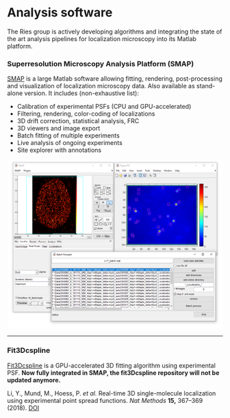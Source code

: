 # Analysis software

The Ries group is actively developing algorithms and integrating the state of the art analysis pipelines for localization microscopy into its Matlab platform.

### Superresolution Microscopy Analysis Platform (SMAP)

[SMAP](https://github.com/jries/SMAP) is a large Matlab software allowing fitting, rendering, post-processing and visualization of localization microscopy data. Also available as stand-alone version. It includes (non-exhaustive list):

- Calibration of experimental PSFs (CPU and GPU-accelerated)
- Filtering, rendering, color-coding of localizations
- 3D drift correction, statistical analysis, FRC
- 3D viewers and image export
- Batch fitting of multiple experiments
- Live analysis of ongoing experiments
- Site explorer with annotations

![smap-online](smap-online.png)

------



### Fit3Dcspline

[Fit3Dcspline](https://github.com/jries/fit3Dcspline) is a GPU-accelerated 3D fitting algorithm using experimental PSF. **Now fully integrated in SMAP, the fit3Dcspline repository will not be updated anymore.**

Li, Y., Mund, M., Hoess, P. *et al.* Real-time 3D single-molecule localization using experimental point spread functions. *Nat Methods* **15,** 367–369 (2018). [DOI](https://doi.org/10.1038/nmeth.4661)





